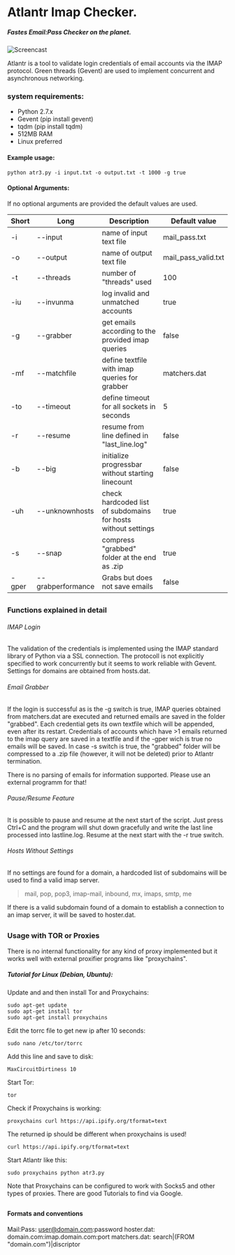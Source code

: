 # Atlantr Imap Checker. 
##### Fastes Email:Pass Checker on the planet.

![Screencast](https://raw.githubusercontent.com/SUP3RIA/Atlantr/master/screen.gif)

Atlantr is a tool to validate login credentials of email accounts via the IMAP protocol. 
Green threads (Gevent) are used to implement concurrent and asynchronous networking.
### system requirements:
- Python 2.7.x
- Gevent (pip install gevent)
- tqdm (pip install tqdm)
- 512MB RAM
- Linux preferred
#### Example usage:
```
python atr3.py -i input.txt -o output.txt -t 1000 -g true 
```
#### Optional Arguments:
If no optional arguments are provided the default values are used.

| Short| Long | Description | Default value |
| ----------------- | ---------------------------- | ------------------ | ------|
|-i |--input|name of input text file|mail_pass.txt |
|-o|--output|name of output text file| mail_pass_valid.txt|
|-t|--threads|number of "threads" used|100 |
|-iu|--invunma|log invalid and unmatched accounts|true |
|-g|--grabber|get emails according to the provided imap queries|false |
|-mf|--matchfile|define textfile with imap queries for grabber| matchers.dat|
|-to|--timeout|define timeout for all sockets in seconds| 5|
|-r|--resume|resume from line defined in "last_line.log"|false |
|-b|--big|initialize progressbar without starting linecount| false|
|-uh|--unknownhosts|check hardcoded list of subdomains for hosts without settings|true |
|-s|--snap|compress "grabbed" folder at the end as .zip| true|
|-gper|--grabperformance|Grabs but does not save emails| false|

##
### Functions explained in detail
###### IMAP Login
The validation of the credentials is implemented using the IMAP standard library of Python via a SSL connection. The protocoll is not explicitly specified to work concurrently but it seems to work reliable with Gevent. Settings for domains are obtained from hosts.dat.
###### Email Grabber
If the login is successful as is the -g switch is true, IMAP queries obtained from matchers.dat are executed and returned emails are saved in the folder "grabbed". Each credential gets its own textfile which will be appended, even after its restart.
Credentials of accounts which have >1 emails returned to the imap query are saved in a textfile and if the -gper wich is true no emails will be saved.
In case -s switch is true, the "grabbed" folder will be compressed to a .zip file (however, it will not be deleted) prior to Atlantr termination.

There is no parsing of emails for information supported.
Please use an external programm for that!
###### Pause/Resume Feature
It is possible to pause and resume at the next start of the script. Just press Ctrl+C and the program will shut down gracefully and write the last line processed into lastline.log. Resume at the next start with the -r true switch.

###### Hosts Without Settings
If no settings are found for a domain, a hardcoded list of subdomains will be used to find a valid imap server.

> mail, pop, pop3, imap-mail, inbound, mx, imaps, smtp, me

If there is a valid subdomain found of a domain to establish a connection to an imap server, it will be saved to hoster.dat.
##
### Usage with TOR or Proxies
There is no internal functionality for any kind of proxy implemented but it works well with external proxifier programs like "proxychains".

##### Tutorial for Linux (Debian, Ubuntu):
Update and and then install Tor and Proxychains:
```
sudo apt-get update
sudo apt-get install tor
sudo apt-get install proxychains
```
Edit the torrc file to get new ip after 10 seconds:
``` 
sudo nano /etc/tor/torrc 
```
Add this line and save to disk:
```
MaxCircuitDirtiness 10
```
Start Tor:
```
tor
```
Check if Proxychains is working:
```
proxychains curl https://api.ipify.org/tformat=text
```
The returned ip should be different when proxychains is used!
```
curl https://api.ipify.org/tformat=text
```
Start Atlantr like this:
```
sudo proxychains python atr3.py 
```
Note that Proxychains can be configured to work with Socks5 and other types of proxies. There are good Tutorials to find via Google.
##

#### Formats and conventions
Mail:Pass:
user@domain.com:password
hoster.dat:
domain.com:imap.domain.com:port
matchers.dat:
search|(FROM "domain.com")|discriptor
